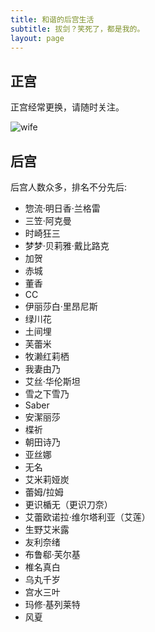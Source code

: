 ```yaml
---
title: 和谐的后宫生活
subtitle: 拔剑？笑死了，都是我的。
layout: page
---
```


## <span>正宫</span>

正宫经常更换，请随时关注。

![wife](https://oidzj4vwh.qnssl.com/blog/mashu.jpg)

## <span>后宫</span>

后宫人数众多，排名不分先后:

- 惣流·明日香·兰格雷
- 三笠·阿克曼
- 时崎狂三
- 梦梦·贝莉雅·戴比路克
- 加贺
- 赤城
- 董香
- CC
- 伊丽莎白·里昂尼斯
- 绿川花
- 土间埋
- 芙蕾米
- 牧濑红莉栖
- 我妻由乃
- 艾丝·华伦斯坦
- 雪之下雪乃
- Saber
- 安潔丽莎
- 楪祈
- 朝田诗乃
- 亚丝娜
- 无名
- 艾米莉娅炭
- 蕾姆/拉姆
- 更识楯无（更识刀奈）
- 艾蕾欧诺拉·维尔塔利亚（艾莲）
- 生野艾米露
- 友利奈绪
- 布鲁郗·芙尔基
- 椎名真白
- 乌丸千岁
- 宫水三叶
- 玛修·基列莱特
- 风夏

